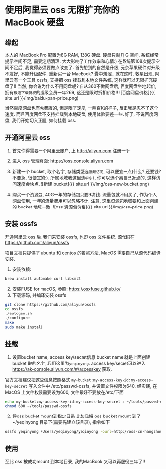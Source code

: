 # 使用阿里云 oss 无限扩充你的 MacBook 硬盘
## 缘起
本人的 MacBook Pro 配置为8G RAM, 128G 硬盘. 硬盘只剩几 G 空间, 系统经常提示空间不足, 需要定期清理. 大大影响了工作效率和心情:) 在系统第108次提示空间不足后, 我觉得必须要做点改变了. 首先想到的自然是升级, 无奈苹果硬件对升级不友好, 不能升级配件. 重新买一台 MacBook? 囊中羞涩..
就在这时, 救星出现, 阿里云有一个工具 ossfs, 支持把 oss 挂载到本地文件系统, 这样就可以无限扩充硬盘了!! 当然, 你会说为什么不用网盘呢? 自从360不做网盘后, 百度网盘坐地起价, 拥有`极速下载特权`的超级会员一年269, 这还是限时折扣价格!!
![百度网盘价格]({{ site.url }}/img/baidu-pan-price.png)

当然百度网盘也有免费版的, 但是限了速度, 一两百K的样子, 反正我是忍不了这个速度. 而且百度网盘不支持挂载到本地硬盘, 使用体验要差一些. 好了, 不说百度网盘, 我们开始切入正题, 如何挂载 oss.

## 开通阿里云 oss
1. 首先你得需要一个阿里云账户, 上 http://aliyun.com 注册一个
2. 进入 oss 管理页面: https://oss.console.aliyun.com
3. 新建一个 bucket, 取个名字, 存储类型选`低频访问`, 可以便宜一点(什么? 还要钱? 不要急, 很便宜的:). 所属地域我这里选`华东1`, 你可以选个离自己近点的, 这样访问速度会快点. 
![新建 bucket]({{ site.url }}/img/oss-new-bucket.png)

4. 购买一个资源包, 40G一年的存储包只要9块钱. 流量包就不用买了, 作为个人网盘使用, 一年的流量费用可以忽略不计. 注意, 这里资源包地域要和上面创建的 bucket 地域一致.
![oss 资源包价格]({{ site.url }}/img/oss-price.png)

## 安装 ossfs
开通阿里云 oss 后, 我们来安装 ossfs, 也即 oss 文件系统. 源代码在 https://github.com/aliyun/ossfs 

项目文档只提供了 ubuntu 和 centos 的按照方法, MacOS 需要自己从源代码编译安装.
1. 安装依赖:
```bash
brew install automake curl libxml2
```
2. 安装FUSE for macOS, 参照: https://osxfuse.github.io/
3. 下载源码, 并编译安装 ossfs
```bash
git clone https://github.com/aliyun/ossfs
cd ossfs
./autogen.sh
./configure
make
sudo make install
```

## 挂载
1. 设置bucket name, access key/secret信息
bucket name 就是上面创建bucket 取的名字, 我们这里为`yeqinyong`. access key/secret可以进入 https://ak-console.aliyun.com/#/accesskey 获取.

官方文档建议把这些信息按照格式 `my-bucket:my-access-key-id:my-access-key-secret` 写入文件中 /etc/passwd-ossfs, 并设置文件权限为640. 经实践, 在MacOS 上文件权限需要设为600, 文件最好不要放在/etc/下面, 
```bash
echo my-bucket:my-access-key-id:my-access-key-secret > ~/tools/passwd-ossfs
chmod 600 ~/tools/passwd-ossfs
```
2. 将oss bucket mount到指定目录
比如我把 oss bucket mount 到了 ~/yeqinyong 目录下(需要先建立该目录), 指令如下
```bash
ossfs yeqinyong /Users/yeqinyong/yeqinyong -ourl=http://oss-cn-hangzhou.aliyuncs.com -opasswd_file=/Users/yeqinyong/tools/passwd-ossfs -o kernel_cache
```

## 使用
至此 oss 被成功mount 到本地目录, 我的MacBook 又可以再服役三年了!!